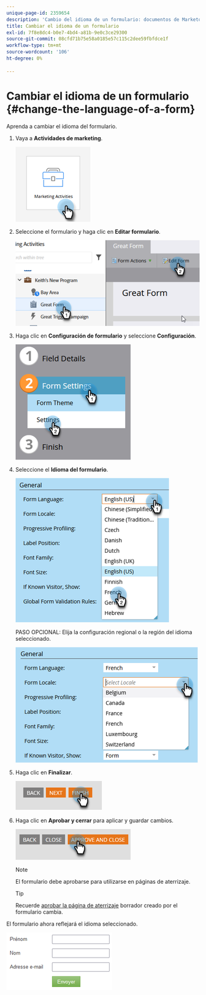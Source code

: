```yaml
---
unique-page-id: 2359654
description: 'Cambio del idioma de un formulario: documentos de Marketo: documentación del producto'
title: Cambiar el idioma de un formulario
exl-id: 7f8e8dc4-b0e7-4bd4-a81b-9e0c3ce29300
source-git-commit: 08cfd71b75e58a0185e57c115c2dee59fbfdce1f
workflow-type: tm+mt
source-wordcount: '106'
ht-degree: 0%

---
```


# Cambiar el idioma de un formulario {#change-the-language-of-a-form}

Aprenda a cambiar el idioma del formulario.

1. Vaya a **Actividades de marketing**.

   ![](assets/change-the-language-of-a-form-1.png)

1. Seleccione el formulario y haga clic en **Editar formulario**.

   ![](assets/change-the-language-of-a-form-2.png)

1. Haga clic en **Configuración de formulario** y seleccione **Configuración**.

   ![](assets/change-the-language-of-a-form-3.png)

1. Seleccione el **Idioma del formulario**.

   ![](assets/change-the-language-of-a-form-4.png)

   PASO OPCIONAL: Elija la configuración regional o la región del idioma seleccionado.

   ![](assets/change-the-language-of-a-form-5.png)

1. Haga clic en **Finalizar**.

   ![](assets/change-the-language-of-a-form-6.png)

1. Haga clic en **Aprobar y cerrar** para aplicar y guardar cambios.

   ![](assets/change-the-language-of-a-form-7.png)

   >[!NOTE]
   >
   >El formulario debe aprobarse para utilizarse en páginas de aterrizaje.

   >[!TIP]
   >
   >Recuerde [aprobar la página de aterrizaje](/help/marketo/product-docs/demand-generation/landing-pages/understanding-landing-pages/approve-unapprove-or-delete-a-landing-page.md) borrador creado por el formulario cambia.

El formulario ahora reflejará el idioma seleccionado.

![](assets/change-the-language-of-a-form-8.png)

